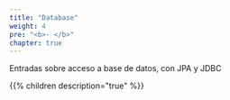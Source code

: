 ```yaml
---
title: "Database"
weight: 4
pre: "<b>- </b>"
chapter: true
---
```

Entradas sobre acceso a base de datos, con JPA y JDBC
<!--more-->

{{% children  description="true"  %}}